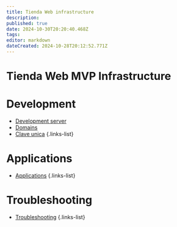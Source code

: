 ```yaml
---
title: Tienda Web infrastructure
description: 
published: true
date: 2024-10-30T20:20:40.468Z
tags: 
editor: markdown
dateCreated: 2024-10-28T20:12:52.771Z
---
```


# Tienda Web MVP Infrastructure

# Development

- [Development server](/infrastructure/dev-server)
- [Domains](/infrastructure/domains)
- [Clave unica](/infrastructure/clave_unica)
{.links-list}

# Applications

- [Applications](/infrastructure/applications/tienda-web-applications)
{.links-list}

# Troubleshooting

- [Troubleshooting](/infrastructure/troubleshooting)
{.links-list}
